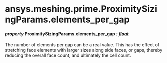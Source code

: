 # ansys.meshing.prime.ProximitySizingParams.elements_per_gap

#### *property* ProximitySizingParams.elements_per_gap *: [float](https://docs.python.org/3.11/library/functions.html#float)*

The number of elements per gap can be a real value.  This has the effect of stretching face elements with larger sizes along side faces,  or gaps, thereby reducing the overall face count, and ultimately the cell count.

<!-- !! processed by numpydoc !! -->
